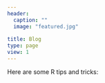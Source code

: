 ```yaml
---
header:
  caption: ""
  image: "featured.jpg"
  
title: Blog
type: page
view: 1
---
```


<script src='https://storage.ko-fi.com/cdn/scripts/overlay-widget.js'></script>
<script>
  kofiWidgetOverlay.draw('andreasv61356', {
    'type': 'floating-chat',
    'floating-chat.donateButton.text': 'Support me',
    'floating-chat.donateButton.background-color': '#00b9fe',
    'floating-chat.donateButton.text-color': '#fff'
  });
</script>

Here are some R tips and tricks:
